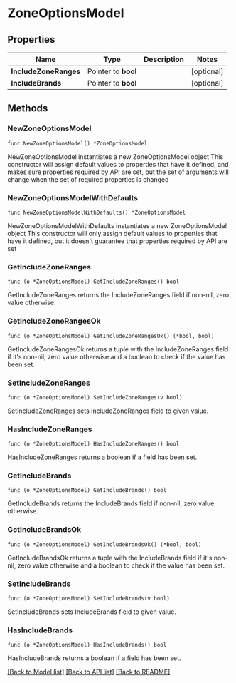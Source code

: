 # ZoneOptionsModel

## Properties

Name | Type | Description | Notes
------------ | ------------- | ------------- | -------------
**IncludeZoneRanges** | Pointer to **bool** |  | [optional] 
**IncludeBrands** | Pointer to **bool** |  | [optional] 

## Methods

### NewZoneOptionsModel

`func NewZoneOptionsModel() *ZoneOptionsModel`

NewZoneOptionsModel instantiates a new ZoneOptionsModel object
This constructor will assign default values to properties that have it defined,
and makes sure properties required by API are set, but the set of arguments
will change when the set of required properties is changed

### NewZoneOptionsModelWithDefaults

`func NewZoneOptionsModelWithDefaults() *ZoneOptionsModel`

NewZoneOptionsModelWithDefaults instantiates a new ZoneOptionsModel object
This constructor will only assign default values to properties that have it defined,
but it doesn't guarantee that properties required by API are set

### GetIncludeZoneRanges

`func (o *ZoneOptionsModel) GetIncludeZoneRanges() bool`

GetIncludeZoneRanges returns the IncludeZoneRanges field if non-nil, zero value otherwise.

### GetIncludeZoneRangesOk

`func (o *ZoneOptionsModel) GetIncludeZoneRangesOk() (*bool, bool)`

GetIncludeZoneRangesOk returns a tuple with the IncludeZoneRanges field if it's non-nil, zero value otherwise
and a boolean to check if the value has been set.

### SetIncludeZoneRanges

`func (o *ZoneOptionsModel) SetIncludeZoneRanges(v bool)`

SetIncludeZoneRanges sets IncludeZoneRanges field to given value.

### HasIncludeZoneRanges

`func (o *ZoneOptionsModel) HasIncludeZoneRanges() bool`

HasIncludeZoneRanges returns a boolean if a field has been set.

### GetIncludeBrands

`func (o *ZoneOptionsModel) GetIncludeBrands() bool`

GetIncludeBrands returns the IncludeBrands field if non-nil, zero value otherwise.

### GetIncludeBrandsOk

`func (o *ZoneOptionsModel) GetIncludeBrandsOk() (*bool, bool)`

GetIncludeBrandsOk returns a tuple with the IncludeBrands field if it's non-nil, zero value otherwise
and a boolean to check if the value has been set.

### SetIncludeBrands

`func (o *ZoneOptionsModel) SetIncludeBrands(v bool)`

SetIncludeBrands sets IncludeBrands field to given value.

### HasIncludeBrands

`func (o *ZoneOptionsModel) HasIncludeBrands() bool`

HasIncludeBrands returns a boolean if a field has been set.


[[Back to Model list]](../README.md#documentation-for-models) [[Back to API list]](../README.md#documentation-for-api-endpoints) [[Back to README]](../README.md)


